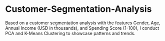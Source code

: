 # Customer-Segmentation-Analysis
Based on a customer segmentation analysis with the features Gender, Age, Annual Income (USD in thousands), and Spending Score (1-100), I conduct PCA and K-Means Clustering to showcase patterns and trends.
